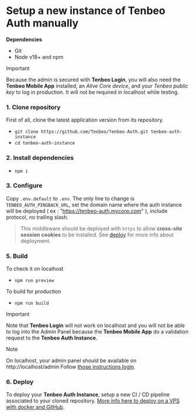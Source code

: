 
# Setup a new instance of Tenbeo Auth manually

**Dependencies**

- Git 
- Node v18+ and npm

> [!IMPORTANT]
> Because the admin is secured with **Tenbeo Login**, you will also need the **Tenbeo Mobile App** installed, an _Alive Core device_, and your _Tenbeo public key_ to log in production. It will not be required in localhost while testing.

### 1. Clone repository

First of all, clone the latest application version from its repository.

- `git clone https://github.com/Tenbeo/Tenbeo-Auth.git tenbeo-auth-instance`
- `cd tenbeo-auth-instance`

### 2. Install dependencies

- `npm i`

### 3. Configure

Copy `.env.default` to `.env`.
The only line to change is `TENBEO_AUTH_PINGBACK_URL`, set the domain name where the auth instance will be deployed ( ex : "https://tenbeo-auth.mycorp.com" ), include protocol, no trailing slash.

> This middleware should be deployed with `https` to allow **cross-site session cookies** to be installed. See [deploy](#6-deploy) for more info about deployment.

### 5. Build

To check it on localhost
- `npm run preview`

To build for production
- `npm run build`

> [!IMPORTANT]
> Note that **Tenbeo Login** will not work on localhost and you will not be able to log into the Admin Panel because the **Tenbeo Mobile App** do a validation request to the **Tenbeo Auth Instance**.

> [!NOTE]
> On localhost, your admin panel should be available on http://localhost/admin
> Follow [those instructions login](./02a.tenbeo-admin.md).

### 6. Deploy

To deploy your **Tenbeo Auth Instance**, setup a new CI / CD pipeline associated to your cloned repository.
[More info here to deploy on a VPS with docker and GitHub](./01c.setup-deploy.md).

